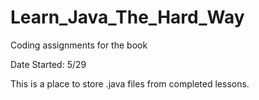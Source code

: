 # Learn_Java_The_Hard_Way
Coding assignments for the book

Date Started: 5/29

This is a place to store .java files from completed lessons.
